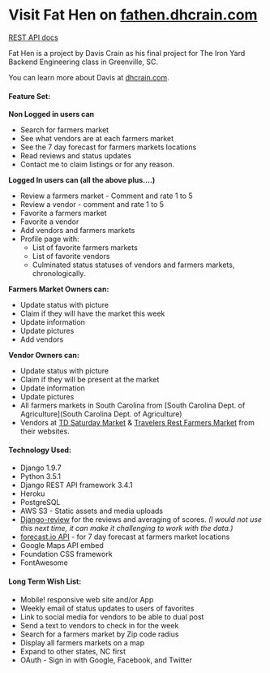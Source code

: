# Visit Fat Hen on [fathen.dhcrain.com](http://fathen.dhcrain.com/)

[REST API docs](http://fathen.dhcrain.com/api/docs/)

Fat Hen is a project by Davis Crain as his final project for The Iron Yard Backend Engineering class in Greenville, SC.

You can learn more about Davis at [dhcrain.com](https://dhcrain.com/).

#### Feature Set:
__Non Logged in users can__
- Search for farmers market
- See what vendors are at each farmers market
- See the 7 day forecast for farmers markets locations
- Read reviews and status updates
- Contact me to claim listings or for any reason.

__Logged In users can (all the above plus….)__
- Review a farmers market - Comment and rate 1 to 5
- Review a vendor - comment and rate 1 to 5
- Favorite a farmers market
- Favorite a vendor
- Add vendors and farmers markets
- Profile page with:
    - List of favorite farmers markets
    - List of favorite vendors
    - Culminated status statuses of vendors and farmers markets, chronologically.

__Farmers Market Owners can:__
- Update status with picture
- Claim if they will have the market this week
- Update information
- Update pictures
- Add vendors

__Vendor Owners can:__
- Update status with picture
- Claim if they will be present at the market
- Update information
- Update pictures
- All farmers markets in South Carolina from [South Carolina Dept. of Agriculture](South Carolina Dept. of Agriculture)
- Vendors at [TD Saturday Market](http://www.saturdaymarketlive.com/) & [Travelers Rest Farmers Market](http://travelersrestfarmersmarket.com/) from their websites.


#### Technology Used:
- Django 1.9.7
- Python 3.5.1
- Django REST API framework 3.4.1
- Heroku
- PostgreSQL
- AWS S3 - Static assets and media uploads
- [Django-review](https://github.com/bitmazk/django-review) for the reviews and averaging of scores. _(I would not use this next time, it can make it challenging to work with the data.)_
- [forecast.io API](https://developer.forecast.io/) - for 7 day forecast at farmers market locations
- Google Maps API embed
- Foundation CSS framework
- FontAwesome

#### Long Term Wish List:
- Mobile! responsive web site and/or App
- Weekly email of status updates to users of favorites
- Link to social media for vendors to be able to dual post
- Send a text to vendors to check in for the week
- Search for a farmers market by Zip code radius
- Display all farmers markets on a map
- Expand to other states, NC first
- OAuth - Sign in with Google, Facebook, and Twitter
